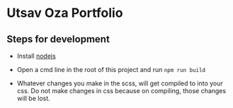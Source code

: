 # Utsav Oza Portfolio

## Steps for development

* Install [nodejs](https://nodejs.org/en/)

* Open a cmd line in the root of this project and run `npm run build`

* Whatever changes you make in the scss, will get compiled to into your css. Do not make changes in css because on compiling, those changes will be lost.